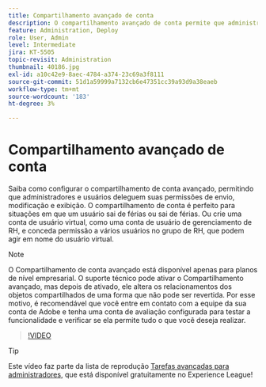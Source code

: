 ```yaml
---
title: Compartilhamento avançado de conta
description: O compartilhamento avançado de conta permite que administradores e usuários deleguem suas permissões de envio, modificação e exibição
feature: Administration, Deploy
role: User, Admin
level: Intermediate
jira: KT-5505
topic-revisit: Administration
thumbnail: 40186.jpg
exl-id: a10c42e9-8aec-4784-a374-23c69a3f8111
source-git-commit: 51d1a59999a7132cb6e47351cc39a93d9a38eaeb
workflow-type: tm+mt
source-wordcount: '183'
ht-degree: 3%

---
```


# Compartilhamento avançado de conta

Saiba como configurar o compartilhamento de conta avançado, permitindo que administradores e usuários deleguem suas permissões de envio, modificação e exibição. O compartilhamento de conta é perfeito para situações em que um usuário sai de férias ou sai de férias. Ou crie uma conta de usuário virtual, como uma conta de usuário de gerenciamento de RH, e conceda permissão a vários usuários no grupo de RH, que podem agir em nome do usuário virtual.

>[!NOTE]
>
>O Compartilhamento de conta avançado está disponível apenas para planos de nível empresarial. O suporte técnico pode ativar o Compartilhamento avançado, mas depois de ativado, ele altera os relacionamentos dos objetos compartilhados de uma forma que não pode ser revertida. Por esse motivo, é recomendável que você entre em contato com a equipe da sua conta de Adobe e tenha uma conta de avaliação configurada para testar a funcionalidade e verificar se ela permite tudo o que você deseja realizar.

>[!VIDEO](https://video.tv.adobe.com/v/3412548?quality=12&learn=on&hidetitle=true&captions=por_br)

>[!TIP]
>
>Este vídeo faz parte da lista de reprodução [Tarefas avançadas para administradores](https://experienceleague.adobe.com/pt-br/playlists/acrobat-sign-perform-advanced-tasks-administrators), que está disponível gratuitamente no Experience League!
